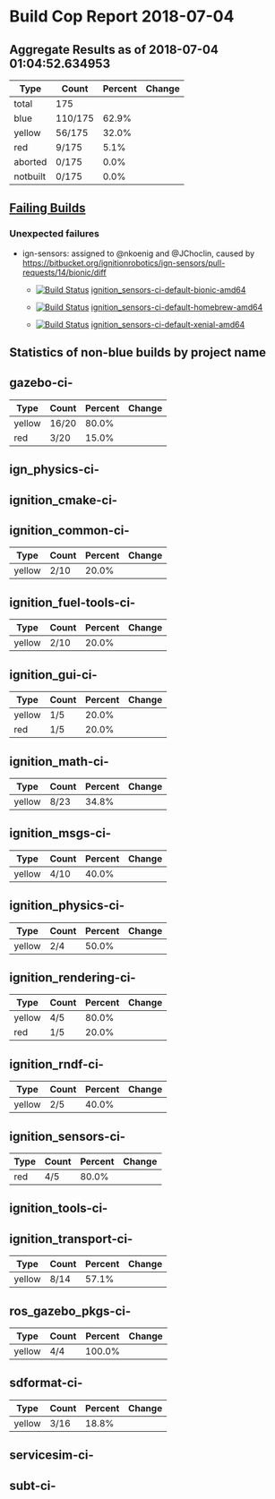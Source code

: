 # Build Cop Report 2018-07-04

## Aggregate Results as of 2018-07-04 01:04:52.634953

| Type | Count | Percent | Change |
|--|--|--|--|
| total | 175 | |  |
| blue | 110/175 | 62.9% |  |
| yellow | 56/175 | 32.0% |  |
| red | 9/175 | 5.1% |  |
| aborted | 0/175 | 0.0% |  |
| notbuilt | 0/175 | 0.0% |  |

## [Failing Builds](https://build.osrfoundation.org/view/main/view/BuildCopFail/)


### Unexpected failures


* ign-sensors: assigned to @nkoenig and @JChoclin, caused by https://bitbucket.org/ignitionrobotics/ign-sensors/pull-requests/14/bionic/diff

    * [![Build Status](https://build.osrfoundation.org/job/ignition_sensors-ci-default-bionic-amd64//badge/icon)](https://build.osrfoundation.org/job/ignition_sensors-ci-default-bionic-amd64/) [ignition_sensors-ci-default-bionic-amd64](https://build.osrfoundation.org/job/ignition_sensors-ci-default-bionic-amd64/)

    * [![Build Status](https://build.osrfoundation.org/job/ignition_sensors-ci-default-homebrew-amd64//badge/icon)](https://build.osrfoundation.org/job/ignition_sensors-ci-default-homebrew-amd64/) [ignition_sensors-ci-default-homebrew-amd64](https://build.osrfoundation.org/job/ignition_sensors-ci-default-homebrew-amd64/)

    * [![Build Status](https://build.osrfoundation.org/job/ignition_sensors-ci-default-xenial-amd64//badge/icon)](https://build.osrfoundation.org/job/ignition_sensors-ci-default-xenial-amd64/) [ignition_sensors-ci-default-xenial-amd64](https://build.osrfoundation.org/job/ignition_sensors-ci-default-xenial-amd64/)


## Statistics of non-blue builds by project name


## gazebo-ci-

| Type | Count | Percent | Change |
|--|--|--|--|
| yellow | 16/20 | 80.0% |  |
| red | 3/20 | 15.0% |  |

## ign_physics-ci-


## ignition_cmake-ci-


## ignition_common-ci-

| Type | Count | Percent | Change |
|--|--|--|--|
| yellow | 2/10 | 20.0% |  |

## ignition_fuel-tools-ci-

| Type | Count | Percent | Change |
|--|--|--|--|
| yellow | 2/10 | 20.0% |  |

## ignition_gui-ci-

| Type | Count | Percent | Change |
|--|--|--|--|
| yellow | 1/5 | 20.0% |  |
| red | 1/5 | 20.0% |  |

## ignition_math-ci-

| Type | Count | Percent | Change |
|--|--|--|--|
| yellow | 8/23 | 34.8% |  |

## ignition_msgs-ci-

| Type | Count | Percent | Change |
|--|--|--|--|
| yellow | 4/10 | 40.0% |  |

## ignition_physics-ci-

| Type | Count | Percent | Change |
|--|--|--|--|
| yellow | 2/4 | 50.0% |  |

## ignition_rendering-ci-

| Type | Count | Percent | Change |
|--|--|--|--|
| yellow | 4/5 | 80.0% |  |
| red | 1/5 | 20.0% |  |

## ignition_rndf-ci-

| Type | Count | Percent | Change |
|--|--|--|--|
| yellow | 2/5 | 40.0% |  |

## ignition_sensors-ci-

| Type | Count | Percent | Change |
|--|--|--|--|
| red | 4/5 | 80.0% |  |

## ignition_tools-ci-


## ignition_transport-ci-

| Type | Count | Percent | Change |
|--|--|--|--|
| yellow | 8/14 | 57.1% |  |

## ros_gazebo_pkgs-ci-

| Type | Count | Percent | Change |
|--|--|--|--|
| yellow | 4/4 | 100.0% |  |

## sdformat-ci-

| Type | Count | Percent | Change |
|--|--|--|--|
| yellow | 3/16 | 18.8% |  |

## servicesim-ci-


## subt-ci-